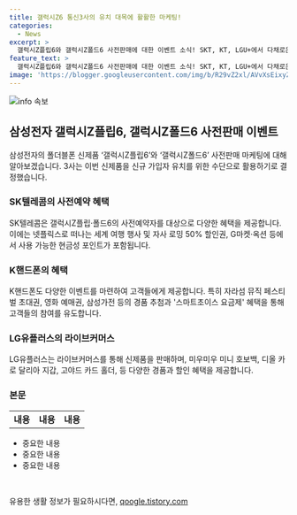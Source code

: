 ```yaml
---
title: 갤럭시Z6 통신3사의 유치 대목에 활활한 마케팅!
categories:
  - News
excerpt: >
  갤럭시Z플립6와 갤럭시Z폴드6 사전판매에 대한 이벤트 소식! SKT, KT, LGU+에서 다채로운 혜택과 경품을 제공하며 새로운 폴더블폰 모델에 대한 관심이 뜨겁다. 파리 여행 경품, 팬미팅 기회, 현금성 포인트, 그리고 공연·뮤지컬 할인 혜택 등을 통해 소비자들의 이목을 끌고 있다. 더불어 KT에서는 웹툰 에디션 판매, LGU+에서는 라이브커머스 이벤트를 통해 신제품을 홍보하고 있다.
feature_text: >
  갤럭시Z플립6와 갤럭시Z폴드6 사전판매에 대한 이벤트 소식! SKT, KT, LGU+에서 다채로운 혜택과 경품을 제공하며 새로운 폴더블폰 모델에 대한 관심이 뜨겁다. 파리 여행 경품, 팬미팅 기회, 현금성 포인트, 그리고 공연·뮤지컬 할인 혜택 등을 통해 소비자들의 이목을 끌고 있다. 더불어 KT에서는 웹툰 에디션 판매, LGU+에서는 라이브커머스 이벤트를 통해 신제품을 홍보하고 있다.
image: 'https://blogger.googleusercontent.com/img/b/R29vZ2xl/AVvXsEixyZcFfHzMRdzZMjFBmAUKJYCLCGyLL1o632UiGVXcaFdKo_bkvkuCioo0uUKlGfBVcT3P84aROyZIXSBEx3Aw5nCQ3pTgDom1WDC4m8eifvWiAmWEEVb4x6G_l8C0QH225ldMjyaFvpxGEBGNO37VmDTDMHGhJPq73UglMfDca1-0aw/s1600/blogspot.png'
---
```


<p><img src="https://blogger.googleusercontent.com/img/b/R29vZ2xl/AVvXsEixyZcFfHzMRdzZMjFBmAUKJYCLCGyLL1o632UiGVXcaFdKo_bkvkuCioo0uUKlGfBVcT3P84aROyZIXSBEx3Aw5nCQ3pTgDom1WDC4m8eifvWiAmWEEVb4x6G_l8C0QH225ldMjyaFvpxGEBGNO37VmDTDMHGhJPq73UglMfDca1-0aw/s1600/blogspot.png" alt="info 속보" /></p>

<h2 data-ke-size="size26">삼성전자 갤럭시Z플립6, 갤럭시Z폴드6 사전판매 이벤트</h2>

<p data-ke-size="size16">삼성전자의 폴더블폰 신제품 ‘갤럭시Z플립6’와 ‘갤럭시Z폴드6’ 사전판매 마케팅에 대해 알아보겠습니다. 3사는 이번 신제품을 신규 가입자 유치를 위한 수단으로 활용하기로 결정했습니다.</p>

<h3>SK텔레콤의 사전예약 혜택</h3>

<p data-ke-size="size16">SK텔레콤은 갤럭시Z플립·폴드6의 사전예약자를 대상으로 다양한 혜택을 제공합니다. 이에는 넷플릭스로 떠나는 세계 여행 행사 및 자사 로밍 50% 할인권, G마켓·옥션 등에서 사용 가능한 현금성 포인트가 포함됩니다.</p>

<h3>K핸드폰의 혜택</h3>

<p data-ke-size="size16">K핸드폰도 다양한 이벤트를 마련하여 고객들에게 제공합니다. 특히 자라섬 뮤직 페스티벌 초대권, 영화 예매권, 삼성가전 등의 경품 추첨과 '스마트초이스 요금제' 혜택을 통해 고객들의 참여를 유도합니다.</p>

<h3>LG유플러스의 라이브커머스</h3>

<p data-ke-size="size16">LG유플러스는 라이브커머스를 통해 신제품을 판매하며, 미우미우 미니 호보백, 디올 카로 달리아 지갑, 고야드 카드 홀더, 등 다양한 경품과 할인 혜택을 제공합니다.</p>

<h3>본문</h3>

<table>
    <tbody>
        <tr>
            <td style="text-align: center; height: 17px;"><b>내용</b></td>
            <td style="text-align: center; height: 17px;"><b>내용</b></td>
            <td style="text-align: center; height: 17px;"><b>내용</b></td>
        </tr>
    </tbody>
</table>

<ul>
    <li>중요한 내용</li>
    <li>중요한 내용</li>
    <li>중요한 내용</li>
</ul>

<p data-ke-size="size16">&nbsp;</p>
유용한 생활 정보가 필요하시다면, <a href="https://qoogle.tistory.com" rel="dofollow">qoogle.tistory.com</a>


